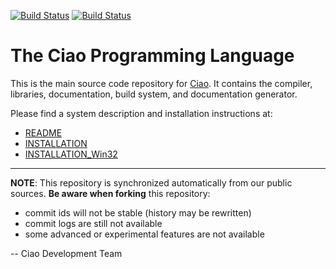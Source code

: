 [![Build Status](https://travis-ci.org/ciao-lang/ciao.svg)](https://travis-ci.org/ciao-lang/ciao)
[![Build Status](https://ci.appveyor.com/api/projects/status/fu2eb23je22xc228?svg=true)](https://ci.appveyor.com/project/jfmc/ciao)

# The Ciao Programming Language

This is the main source code repository for
[Ciao](http://ciao-lang.org). It contains the compiler, libraries,
documentation, build system, and documentation generator.

Please find a system description and installation instructions at:

  - [README](doc/README)
  - [INSTALLATION](doc/INSTALLATION)
  - [INSTALLATION_Win32](doc/INSTALLATION_Win32)


---
**NOTE**: This repository is synchronized automatically from
our public sources. **Be aware when forking** this repository:

 - commit ids will not be stable (history may be rewritten)
 - commit logs are still not available
 - some advanced or experimental features are not available

-- Ciao Development Team
